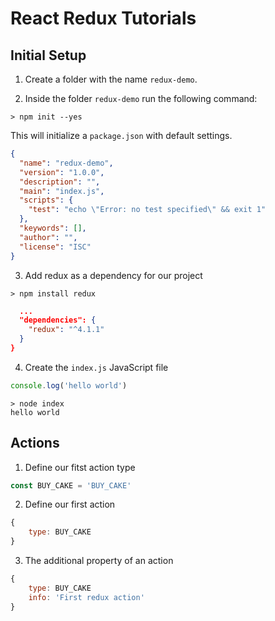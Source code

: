 # React Redux Tutorials

## Initial Setup

1. Create a folder with the name `redux-demo`.

2. Inside the folder `redux-demo` run the following command:

```shell
> npm init --yes
```

This will initialize a `package.json` with default settings.
```json
{
  "name": "redux-demo",
  "version": "1.0.0",
  "description": "",
  "main": "index.js",
  "scripts": {
    "test": "echo \"Error: no test specified\" && exit 1"
  },
  "keywords": [],
  "author": "",
  "license": "ISC"
}

```

3. Add redux as a dependency for our project

```shell
> npm install redux
```

```json
  ...
  "dependencies": {
    "redux": "^4.1.1"
  }
}
```

4. Create the `index.js` JavaScript file

```js
console.log('hello world')
```

```shell
> node index
hello world
```

## Actions

1. Define our fitst action type

```js
const BUY_CAKE = 'BUY_CAKE'
```

2. Define our first action

```js
{
    type: BUY_CAKE
}
```

3. The additional property of an action

```js
{
    type: BUY_CAKE
    info: 'First redux action'
}
```